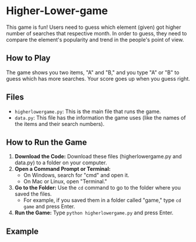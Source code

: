 # Higher-Lower-game
This game is fun! Users need to guess which element (given) got higher number of searches that respective month. In order to guess, they need to compare the element's popularity and trend in the people's point of view.

## How to Play

The game shows you two items, "A" and "B," and you type "A" or "B" to guess which has more searches. Your score goes up when you guess right.

## Files

* `higherlowergame.py`: This is the main file that runs the game.
* `data.py`: This file has the information the game uses (like the names of the items and their search numbers).

## How to Run the Game

1.  **Download the Code:** Download these files (higherlowergame.py and data.py) to a folder on your computer.
2.  **Open a Command Prompt or Terminal:**
    * On Windows, search for "cmd" and open it.
    * On Mac or Linux, open "Terminal."
3.  **Go to the Folder:** Use the `cd` command to go to the folder where you saved the files.
    * For example, if you saved them in a folder called "game," type `cd game` and press Enter.
4.  **Run the Game:** Type `python higherlowergame.py` and press Enter.

## Example

